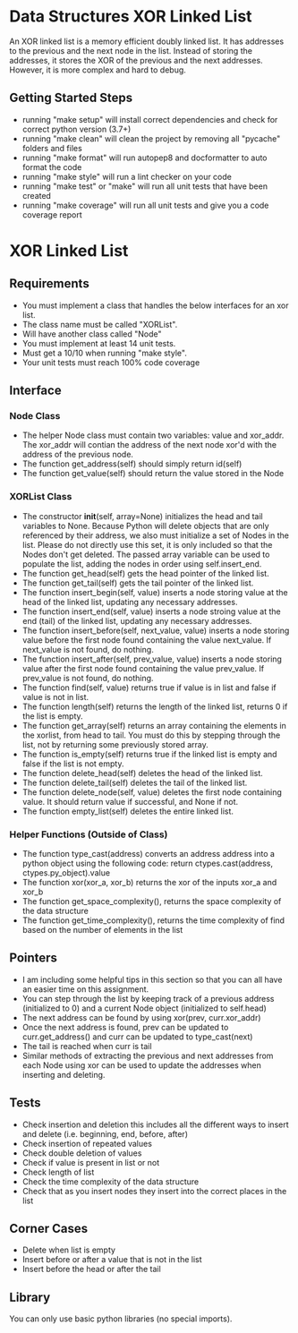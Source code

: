 # Data Structures XOR Linked List

An XOR linked list is a memory efficient doubly linked list. It has addresses to the previous and the next node in the list. Instead of storing the addresses, it stores the XOR of the previous and the next addresses. However, it is more complex and hard to debug.

## Getting Started Steps

- running "make setup" will install correct dependencies and check for correct python version (3.7+)
- running "make clean" will clean the project by removing all "pycache" folders and files
- running "make format" will run autopep8 and docformatter to auto format the code
- running "make style" will run a lint checker on your code
- running "make test" or "make" will run all unit tests that have been created
- running "make coverage" will run all unit tests and give you a code coverage report

# XOR Linked List

## Requirements

- You must implement a class that handles the below interfaces for an xor list.
- The class name must be called "XORList".
- Will have another class called "Node"
- You must implement at least 14 unit tests.
- Must get a 10/10 when running "make style".
- Your unit tests must reach 100% code coverage

## Interface

### Node Class
- The helper Node class must contain two variables: value and xor_addr. The xor_addr will contian the address of the next node xor'd with the address of the previous node.
- The function get_address(self) should simply return id(self)
- The function get_value(self) should return the value stored in the Node

### XORList Class
- The constructor __init__(self, array=None) initializes the head and tail variables to None. Because Python will delete objects that are only referenced by their address, we also must initialize a set of Nodes in the list. Please do not directly use this set, it is only included so that the Nodes don't get deleted. The passed array variable can be used to populate the list, adding the nodes in order using self.insert_end.
- The function get_head(self) gets the head pointer of the linked list.
- The function get_tail(self) gets the tail pointer of the linked list.
- The function insert_begin(self, value) inserts a node storing value at the head of the linked list, updating any necessary addresses.
- The function insert_end(self, value) inserts a node stroing value at the end (tail) of the linked list, updating any necessary addresses.
- The function insert_before(self, next_value, value) inserts a node storing value before the first node found containing the value next_value. If next_value is not found, do nothing.
- The function insert_after(self, prev_value, value) inserts a node storing value after the first node found containing the value prev_value. If prev_value is not found, do nothing.
- The function find(self, value) returns true if value is in list and false if value is not in list.
- The function length(self) returns the length of the linked list, returns 0 if the list is empty.
- The function get_array(self) returns an array containing the elements in the xorlist, from head to tail. You must do this by stepping through the list, not by returning some previously stored array.
- The function is_empty(self) returns true if the linked list is empty and false if the list is not empty.
- The function delete_head(self) deletes the head of the linked list.
- The function delete_tail(self) deletes the tail of the linked list.
- The function delete_node(self, value) deletes the first node containing value. It should return value if successful, and None if not.
- The function empty_list(self) deletes the entire linked list.

### Helper Functions (Outside of Class)
- The function type_cast(address) converts an address address into a python object using the following code: return ctypes.cast(address, ctypes.py_object).value
- The function xor(xor_a, xor_b) returns the xor of the inputs xor_a and xor_b
- The function get_space_complexity(), returns the space complexity of the data structure
- The function get_time_complexity(), returns the time complexity of find based on the number of elements in the list

## Pointers
- I am including some helpful tips in this section so that you can all have an easier time on this assignment.
- You can step through the list by keeping track of a previous address (initialized to 0) and a current Node object (initialized to self.head)
- The next address can be found by using xor(prev, curr.xor_addr)
- Once the next address is found, prev can be updated to curr.get_address() and curr can be updated to type_cast(next)
- The tail is reached when curr is tail
- Similar methods of extracting the previous and next addresses from each Node using xor can be used to update the addresses when inserting and deleting.

## Tests

- Check insertion and deletion this includes all the different ways to insert and delete (i.e. beginning, end, before, after)
- Check insertion of repeated values
- Check double deletion of values
- Check if value is present in list or not
- Check length of list
- Check the time complexity of the data structure
- Check that as you insert nodes they insert into the correct places in the list 

## Corner Cases

- Delete when list is empty
- Insert before or after a value that is not in the list 
- Insert before the head or after the tail

## Library

You can only use basic python libraries (no special imports).
